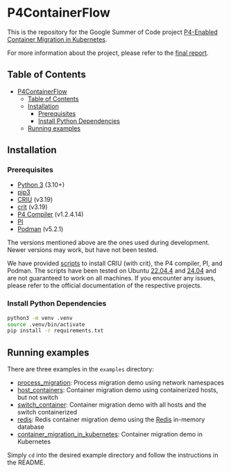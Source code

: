 # P4ContainerFlow

This is the repository for the Google Summer of Code project [P4-Enabled Container Migration in Kubernetes](https://summerofcode.withgoogle.com/programs/2024/projects/sYbpOJhD).

For more information about the project, please refer to the [final report](REPORT.md).

## Table of Contents
- [P4ContainerFlow](#p4containerflow)
  - [Table of Contents](#table-of-contents)
  - [Installation](#installation)
    - [Prerequisites](#prerequisites)
    - [Install Python Dependencies](#install-python-dependencies)
  - [Running examples](#running-examples)


## Installation

### Prerequisites
- [Python 3](https://www.python.org/downloads/) (3.10+)
- [pip3](https://pip.pypa.io/en/stable/installation/)
- [CRIU](https://criu.org/Main_Page) (v3.19)
- [crit](https://criu.org/CRIT) (v3.19)
- [P4 Compiler](https://github.com/p4lang/p4c) (v1.2.4.14)
- [PI](https://github.com/p4lang/PI)
- [Podman](https://podman.io/docs/installation) (v5.2.1)

The versions mentioned above are the ones used during development. Newer versions may work, but have not been tested.

We have provided [scripts](scripts) to install CRIU (with crit), the P4 compiler, PI, and Podman. The scripts have been tested on Ubuntu [22.04.4](https://releases.ubuntu.com/jammy/) and [24.04](https://releases.ubuntu.com/noble/) and are not guaranteed to work on all machines. If you encounter any issues, please refer to the official documentation of the respective projects.

### Install Python Dependencies
```bash
python3 -m venv .venv
source .venv/bin/activate
pip install -r requirements.txt
```

## Running examples
There are three examples in the `examples` directory:
- [process_migration](examples/process_migration): Process migration demo using network namespaces
- [host_containers](examples/host_containers): Container migration demo using containerized hosts, but not switch
- [switch_container](examples/switch_container): Container migration demo with all hosts and the switch containerized
- [redis](examples/redis): Redis container migration demo using the [Redis](https://redis.io/) in-memory database
- [container_migration_in_kubernetes](examples/container_migration_in_kubernetes): Container migration demo in Kubernetes

Simply `cd` into the desired example directory and follow the instructions in the README.
